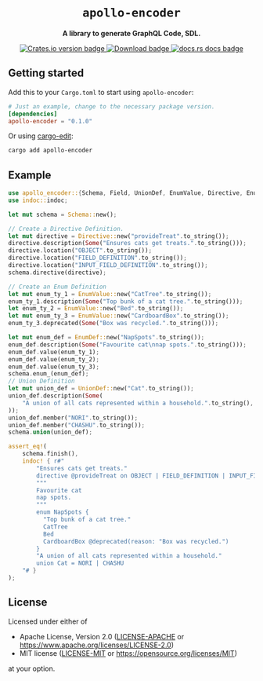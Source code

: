 <div align="center">
  <h1><code>apollo-encoder</code></h1>

  <p>
    <strong>A library to generate GraphQL Code, SDL.</strong>
  </p>
  <p>
    <a href="https://crates.io/crates/apollo-encoder">
        <img src="https://img.shields.io/crates/v/apollo-encoder.svg?style=flat-square" alt="Crates.io version badge" />
    </a>
    <a href="https://crates.io/crates/apollo-encoder">
        <img src="https://img.shields.io/crates/d/apollo-encoder.svg?style=flat-square" alt="Download badge" />
    </a>
    <a href="https://docs.rs/apollo-encoder/">
        <img src="https://img.shields.io/static/v1?label=docs&message=apollo-encoder&color=blue&style=flat-square" alt="docs.rs docs badge" />
    </a>
  </p>
</div>

## Getting started
Add this to your `Cargo.toml` to start using `apollo-encoder`:
```toml
# Just an example, change to the necessary package version.
[dependencies]
apollo-encoder = "0.1.0"
```

Or using [cargo-edit]:
```bash
cargo add apollo-encoder
```

## Example
```rust
use apollo_encoder::{Schema, Field, UnionDef, EnumValue, Directive, EnumDef, Type_};
use indoc::indoc;

let mut schema = Schema::new();

// Create a Directive Definition.
let mut directive = Directive::new("provideTreat".to_string());
directive.description(Some("Ensures cats get treats.".to_string()));
directive.location("OBJECT".to_string());
directive.location("FIELD_DEFINITION".to_string());
directive.location("INPUT_FIELD_DEFINITION".to_string());
schema.directive(directive);

// Create an Enum Definition
let mut enum_ty_1 = EnumValue::new("CatTree".to_string());
enum_ty_1.description(Some("Top bunk of a cat tree.".to_string()));
let enum_ty_2 = EnumValue::new("Bed".to_string());
let mut enum_ty_3 = EnumValue::new("CardboardBox".to_string());
enum_ty_3.deprecated(Some("Box was recycled.".to_string()));

let mut enum_def = EnumDef::new("NapSpots".to_string());
enum_def.description(Some("Favourite cat\nnap spots.".to_string()));
enum_def.value(enum_ty_1);
enum_def.value(enum_ty_2);
enum_def.value(enum_ty_3);
schema.enum_(enum_def);
// Union Definition
let mut union_def = UnionDef::new("Cat".to_string());
union_def.description(Some(
    "A union of all cats represented within a household.".to_string(),
));
union_def.member("NORI".to_string());
union_def.member("CHASHU".to_string());
schema.union(union_def);

assert_eq!(
    schema.finish(),
    indoc! { r#"
        "Ensures cats get treats."
        directive @provideTreat on OBJECT | FIELD_DEFINITION | INPUT_FIELD_DEFINITION
        """
        Favourite cat
        nap spots.
        """
        enum NapSpots {
          "Top bunk of a cat tree."
          CatTree
          Bed
          CardboardBox @deprecated(reason: "Box was recycled.")
        }
        "A union of all cats represented within a household."
        union Cat = NORI | CHASHU
    "# }
);
```
## License
Licensed under either of

- Apache License, Version 2.0 ([LICENSE-APACHE](LICENSE-APACHE) or https://www.apache.org/licenses/LICENSE-2.0)
- MIT license ([LICENSE-MIT](LICENSE-MIT) or https://opensource.org/licenses/MIT)

at your option.

[cargo-edit]: https://github.com/killercup/cargo-edit